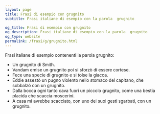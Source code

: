 ```yaml
---
layout: page
title: Frasi di esempio con grugnito 
subtitle: Frasi italiane di esempio con la parola  grugnito

og_title: Frasi di esempio con grugnito 
og_description: Frasi italiane di esempio con la parola  grugnito
og_type: website
permalink: /frasi/g/grugnito.html
---
```


Frasi italiane di esempio contenenti la parola grugnito:


- Un grugnito di Smith.
- Vandam emise un grugnito poi si sforzò di essere cortese.
- Fece una specie di grugnito e si tolse la giacca.
- Eddie assestò un pugno violento nello stomaco del capitano, che sobbalzò con un grugnito.
- Dalla bocca ogni tanto cava fuori un piccolo grugnito, come una bestia placida che scaccia moscerini.
- A casa mi avrebbe scacciato, con uno dei suoi gesti sgarbati, con un grugnito.
